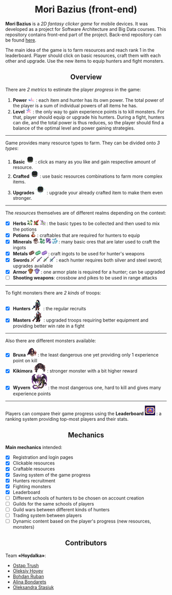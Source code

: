 <h1 align="center">Mori Bazius (front-end)</h1>

**Mori Bazius** is a _2D fantasy clicker game_ for mobile devices. It was developed as a project for Software Architecture and Big Data courses. This repository contains front-end part of the project. Back-end repository can be found [here](https://github.com/Adeon18/Mori-Bazius-Backend).

The main idea of the game is to farm resources and reach rank 1 in the leaderboard. Player should click on basic resources, craft them with each other and upgrade. Use the new items to equip hunters and fight monsters.

<h2 align="center">Overview</h2>

There are _2 metrics_ to estimate the player _progress_ in the game:

1. **Power** ![](src/art/UI/icons/crown.png) : each item and hunter has its own power. The total power of the player is a sum of individual powers of all items he has.
2. **Level** ![](src/art/UI/icons/power.png) : the only way to gain experience points is to kill monsters. For that, player should equip or upgrade his hunters. During a fight, hunters can die, and the total power is thus reduces, so the player should find a balance of the optimal level and power gaining strategies.

---

Game provides many resource types to farm. They can be divided onto _3 types_:
1. **Basic** ![](src/art/UI/butts/click.png) : click as many as you like and gain respective amount of resource.
2. **Crafted** ![](src/art/UI/butts/craft.png) : use basic resources combinations to farm more complex items.
3. **Upgrades** ![](src/art/UI/butts/upgrade.png) : upgrade your already crafted item to make them even stronger.

---

The _resources_ themselves are of different realms depending on the context:
- [x] **Herbs** <img src="src/art/items/clickable/herbs/arenaria.png" width=16> <img src="src/art/items/clickable/herbs/nostrix.png" width=16> <img src="src/art/items/clickable/herbs/wolfsbane.png" width=16> : the basic types to be collected and then used to mix the potions
- [x] **Potions** ![](src/art/items/craftable/potions/swallow.png) : craftables that are required for hunters to equip
- [x] **Minerals** <img src="src/art/items/clickable/ores/dark_steel_ore.png" width=16> <img src="src/art/items/clickable/ores/green_gold_ore.png" width=16> <img src="src/art/items/clickable/ores/meteorite_silver_ore.png" width=16> <img src="src/art/items/clickable/other/diamond_dust.png" width=16> : many basic ores that are later used to craft the ingots
- [x] **Metals** ![](src/art/items/craftable/ingots/dark_steel_ingot.png) ![](src/art/items/craftable/ingots/green_gold_ingot.png) ![](src/art/items/craftable/ingots/meteorite_silver_ingot.png) : craft ingots to be used for hunter's weapons
- [x] **Swords** ![](src/art/items/craftable/swords/steel_sword.png) ![](src/art/items/craftable/swords/silver_sword.png) ![](src/art/items/upgrades/swords/kingslayers_steel_sword.png) ![](src/art/items/upgrades/swords/kingslayers_silver_sword.png) : each hunter requires both silver and steel sword; upgrades available
- [x] **Armor** ![](src/art/items/craftable/armor/armor.png) ![](src/art/items/upgrades/armor/mastercrafted_armor.png) : one armor plate is required for a hunter; can be upgraded
- [ ] **Shooting weapons**: crossbow and pikes to be used in range attacks

---

To fight monsters there are _2 kinds_ of troops:
- [x] **Hunters** ![](src/art/hunters/hunter.png) : the regular recruits
- [x] **Masters** ![](src/art/hunters/master.png) : upgraded troops requiring better equipment and providing better win rate in a fight

---

Also there are different monsters available:
- [x] **Bruxa** ![](src/art/monsters/bruxa.png) : the least dangerous one yet providing only 1 experience point on kill
- [x] **Kikimora** ![](src/art/monsters/kikimora.png) : stronger monster with a bit higher reward
- [x] **Wyvern** ![](src/art/monsters/wyvern.png) : the most dangerous one, hard to kill and gives many experience points

---

Players can compare their game progress using the **Leaderboard** <img src="src/art/UI/tabs_icons/active/leader.png" width=32> : a ranking system providing top-most players and their stats.

<h2 align="center">Mechanics</h2>

**Main mechanics** intended:

- [x] Registration and login pages
- [x] Clickable resources
- [x] Craftable resources
- [x] Saving system of the game progress
- [x] Hunters recruitment
- [x] Fighting monsters
- [x] Leaderboard
- [ ] Different schools of hunters to be chosen on account creation
- [ ] Guilds for the same schools of players
- [ ] Guild wars between different kinds of hunters
- [ ] Trading system between players
- [ ] Dynamic content based on the player's progress (new resources, monsters)

<h2 align="center">Contributors</h2>

Team **«Hoydalka»**:
* [Ostap Trush](https://github.com/Adeon18)
* [Oleksiy Hoyev](https://github.com/alexg-lviv)
* [Bohdan Ruban](https://github.com/iamthewalrus67)
* [Alina Bondarets](https://github.com/alorthius)
* [Oleksandra Stasiuk](https://github.com/oleksadobush)
